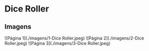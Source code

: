 # Dice Roller

## Imagens

![Página 1](./imagens/1-Dice Roller.jpeg)
![Página 2](./imagens/2-Dice Roller.jpeg)
![Página 3](./imagens/3-Dice Roller.jpeg)
